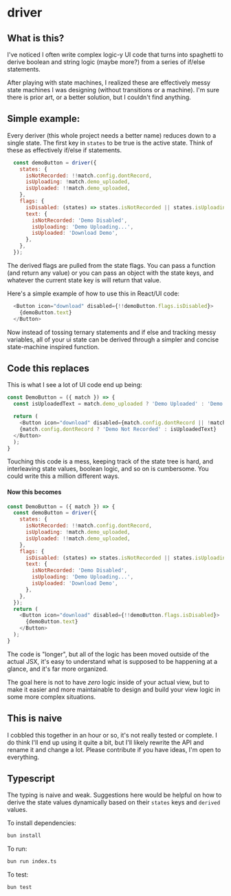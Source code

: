 # driver

## What is this?

I've noticed I often write complex logic-y UI code that turns into spaghetti to derive boolean and string logic (maybe more?) from a series of if/else statements.

After playing with state machines, I realized these are effectively messy state machines I was designing (without transitions or a machine). I'm sure there is prior art, or a better solution, but I couldn't find anything.

## Simple example:

Every deriver (this whole project needs a better name) reduces down to a single state. The first key in `states` to be true is the active state. Think of these as effectively if/else if statements.

```javascript
  const demoButton = driver({
    states: {
      isNotRecorded: !!match.config.dontRecord,
      isUploading: !match.demo_uploaded,
      isUploaded: !!match.demo_uploaded,
    },
    flags: {
      isDisabled: (states) => states.isNotRecorded || states.isUploading,
      text: {
        isNotRecorded: 'Demo Disabled',
        isUploading: 'Demo Uploading...',
        isUploaded: 'Download Demo',
      },
    },
  });
```

The derived flags are pulled from the state flags. You can pass a function (and return any value) or you can pass an object with the state keys, and whatever the current state key is will return that value.

Here's a simple example of how to use this in React/UI code:

```javascript
  <Button icon="download" disabled={!!demoButton.flags.isDisabled}>
    {demoButton.text}
  </Button>
```

Now instead of tossing ternary statements and if else and tracking messy variables, all of your ui state can be derived through a simpler and concise state-machine inspired function.

## Code this replaces

This is what I see a lot of UI code end up being:

```javascript
const DemoButton = ({ match }) => {
  const isUploadedText = match.demo_uploaded ? 'Demo Uploaded' : 'Demo Uploading...';

  return (
    <Button icon="download" disabled={match.config.dontRecord || !match.demo_uploaded}>
    {match.config.dontRecord ? 'Demo Not Recorded' : isUploadedText}
  </Button>
  );
}
```

Touching this code is a mess, keeping track of the state tree is hard, and interleaving state values, boolean logic, and so on is cumbersome. You could write this a million different ways.

#### Now this becomes

```javascript
const DemoButton = ({ match }) => {
  const demoButton = driver({
    states: {
      isNotRecorded: !!match.config.dontRecord,
      isUploading: !match.demo_uploaded,
      isUploaded: !!match.demo_uploaded,
    },
    flags: {
      isDisabled: (states) => states.isNotRecorded || states.isUploading,
      text: {
        isNotRecorded: 'Demo Disabled',
        isUploading: 'Demo Uploading...',
        isUploaded: 'Download Demo',
      },
    },
  });
  return (
    <Button icon="download" disabled={!!demoButton.flags.isDisabled}>
      {demoButton.text}
    </Button>
  );
}
```

The code is "longer", but all of the logic has been moved outside of the actual JSX, it's easy to understand what is supposed to be happening at a glance, and it's far more organized.

The goal here is not to have _zero_ logic inside of your actual view, but to make it easier and more maintainable to design and build your view logic in some more complex situations.

## This is naive

I cobbled this together in an hour or so, it's not really tested or complete. I do think I'll end up using it quite a bit, but I'll likely rewrite the API and rename it and change a lot. Please contribute if you have ideas, I'm open to everything.

## Typescript

The typing is naive and weak. Suggestions here would be helpful on how to derive the state values dynamically based on their `states` keys and `derived` values.

To install dependencies:

```bash
bun install
```

To run:

```bash
bun run index.ts
```

To test:

```bash
bun test
```
